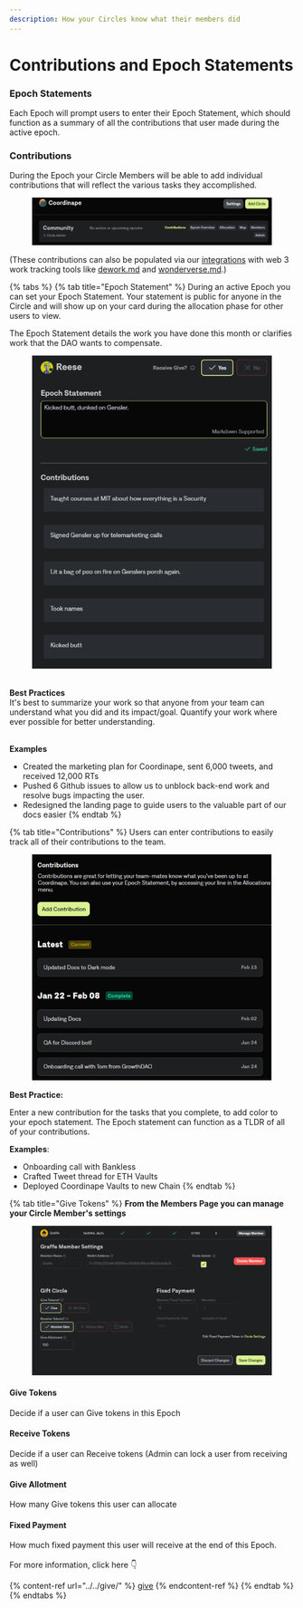 ```yaml
---
description: How your Circles know what their members did
---
```


# Contributions and Epoch Statements

### Epoch Statements

Each Epoch will prompt users to enter their Epoch Statement, which should function as a summary of all the contributions that user made during the active epoch.&#x20;

### Contributions

During the Epoch your Circle Members will be able to add individual contributions that will reflect the various tasks they accomplished.&#x20;

<figure><img src="../../../.gitbook/assets/image (49).png" alt=""><figcaption></figcaption></figure>

(These contributions can also be populated via our [integrations](../../../info/integrations/ "mention") with web 3 work tracking tools like [dework.md](../../../info/integrations/dework.md "mention") and [wonderverse.md](../../../info/integrations/wonderverse.md "mention").)

{% tabs %}
{% tab title="Epoch Statement" %}
During an active Epoch you can set your Epoch Statement. Your statement is public for anyone in the Circle and will show up on your card during the allocation phase for other users to view.&#x20;

The Epoch Statement details the work you have done this month or clarifies work that the DAO wants to compensate.

<figure><img src="../../../.gitbook/assets/image (54).png" alt=""><figcaption></figcaption></figure>

\
**Best Practices**\
It's best to summarize your work so that anyone from your team can understand what you did and its impact/goal. Quantify your work where ever possible for better understanding.

\
**Examples**

* Created the marketing plan for Coordinape, sent 6,000 tweets, and received 12,000 RTs
* Pushed 6 Github issues to allow us to unblock back-end work and resolve bugs impacting the user.
* Redesigned the landing page to guide users to the valuable part of our docs easier
{% endtab %}

{% tab title="Contributions" %}
Users can enter contributions to easily track all of their contributions to the team.

<figure><img src="../../../.gitbook/assets/image (68).png" alt=""><figcaption></figcaption></figure>

**Best Practice:**&#x20;

Enter a new contribution for the tasks that you complete, to add color to your epoch statement. The Epoch statement can function as a TLDR of all of your contributions.

**Examples**:

* Onboarding call with Bankless&#x20;
* Crafted Tweet thread for ETH Vaults
* Deployed Coordinape Vaults to new Chain
{% endtab %}

{% tab title="Give Tokens" %}
**From the Members Page you can manage your Circle Member's settings**

<figure><img src="../../../.gitbook/assets/image (38).png" alt=""><figcaption></figcaption></figure>

#### Give Tokens

Decide if a user can Give tokens in this Epoch

#### Receive Tokens

Decide if a user can Receive tokens (Admin can lock a user from receiving as well)

#### Give Allotment

How many Give tokens this user can allocate

#### Fixed Payment

How much fixed payment this user will receive at the end of this Epoch.\
\
For more information, click here 👇

{% content-ref url="../../give/" %}
[give](../../give/)
{% endcontent-ref %}
{% endtab %}
{% endtabs %}

